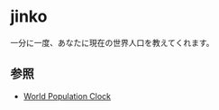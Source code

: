 # jinko

一分に一度、あなたに現在の世界人口を教えてくれます。

## 参照

- [World Population Clock](https://www.worldometers.info/world-population/)

